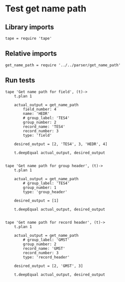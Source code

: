 # Test get name path

## Library imports

	tape = require 'tape'


## Relative imports

	get_name_path = require '../../parser/get_name_path'


## Run tests

	tape 'Get name path for field', (t)->
		t.plan 1

		actual_output = get_name_path
			field_number: 4
			name: 'HEDR'
			# group_label: 'TES4'
			group_number: 2
			record_name: 'TES4'
			record_number: 3
			type: 'field'

		desired_output = [2, 'TES4', 3, 'HEDR', 4]

		t.deepEqual actual_output, desired_output


	tape 'Get name path for group header', (t)->
		t.plan 1

		actual_output = get_name_path
			# group_label: 'TES4'
			group_number: 1
			type: 'group_header'

		desired_output = [1]

		t.deepEqual actual_output, desired_output


	tape 'Get name path for record header', (t)->
		t.plan 1

		actual_output = get_name_path
			# group_label: 'GMST'
			group_number: 2
			record_name: 'GMST'
			record_number: 3
			type: 'record_header'

		desired_output = [2, 'GMST', 3]

		t.deepEqual actual_output, desired_output
